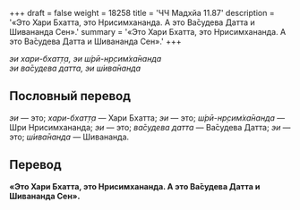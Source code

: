 +++
draft = false
weight = 18258
title = 'ЧЧ Мадхйа 11.87'
description = '«Это Хари Бхатта, это Нрисимхананда. А это Ва̄судева Датта и Шивананда Сен».'
summary = '«Это Хари Бхатта, это Нрисимхананда. А это Ва̄судева Датта и Шивананда Сен».'
+++

_эи хари-бхат̣т̣а, эи ш́рӣ-нр̣сим̇ха̄нанда  
эи ва̄судева датта, эи ш́ива̄нанда_

## Пословный перевод

_эи_ — это; _хари_\-_бхат̣т̣а_ — Хари Бхатта; _эи_ — это; _ш́рӣ_\-_нр̣сим̇ха̄нанда_ — Шри Нрисимхананда; _эи_ — это; _ва̄судева_ _датта_ — Ва̄судева Датта; _эи_ — это; _ш́ива̄нанда_ — Шивананда.

## Перевод

**«Это Хари Бхатта, это Нрисимхананда. А это Ва̄судева Датта и Шивананда Сен».**
